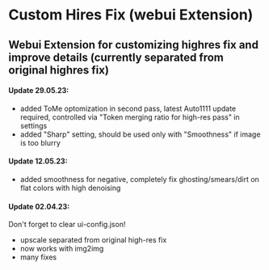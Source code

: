 # Custom Hires Fix (webui Extension)
## Webui Extension for customizing highres fix and improve details (currently separated from original highres fix)

#### Update 29.05.23:
- added ToMe optomization in second pass, latest Auto1111 update required, controlled via "Token merging ratio for high-res pass" in settings
- added "Sharp" setting, should be used only with "Smoothness" if image is too blurry

#### Update 12.05.23:
- added smoothness for negative, completely fix ghosting/smears/dirt on flat colors with high denoising

#### Update 02.04.23:
Don't forget to clear ui-config.json!
- upscale separated from original high-res fix
- now works with img2img
- many fixes

